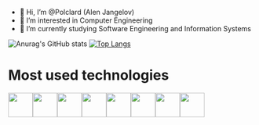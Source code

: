 - 👋 Hi, I’m @Polclard (Alen Jangelov)
- 👀 I’m interested in Computer Engineering
- 🌱 I’m currently studying Software Engineering and Information Systems

<!---
Polclard/Polclard is a ✨ special ✨ repository because its `README.md` (this file) appears on your GitHub profile.
You can click the Preview link to take a look at your changes.
--->
![Anurag's GitHub stats](https://github-readme-stats.vercel.app/api?username=Polclard&show_icons=true&theme=merko)
[![Top Langs](https://github-readme-stats.vercel.app/api/top-langs/?username=Polclard&layout=compact&theme=merko)](https://github.com/anuraghazra/github-readme-stats)

# Most used technologies

<img height=50 width=50 src="https://cdn.jsdelivr.net/gh/devicons/devicon/icons/python/python-original.svg"/><img height=50 width=50 src="https://cdn.jsdelivr.net/gh/devicons/devicon/icons/java/java-original.svg"/><img height=50 width=50 src="https://cdn.jsdelivr.net/gh/devicons/devicon/icons/html5/html5-original.svg" /><img height=50 width=50 src="https://cdn.jsdelivr.net/gh/devicons/devicon/icons/css3/css3-original.svg" /><img height=50 width=50 src="https://cdn.jsdelivr.net/gh/devicons/devicon/icons/cplusplus/cplusplus-original.svg" /><img height=50 width=50 src="https://cdn.jsdelivr.net/gh/devicons/devicon/icons/csharp/csharp-original.svg"/><img height=50 width=50 src="https://cdn.jsdelivr.net/gh/devicons/devicon/icons/git/git-plain.svg"/><img height=50 width=50 src="https://cdn.jsdelivr.net/gh/devicons/devicon/icons/dotnetcore/dotnetcore-original.svg"/>
